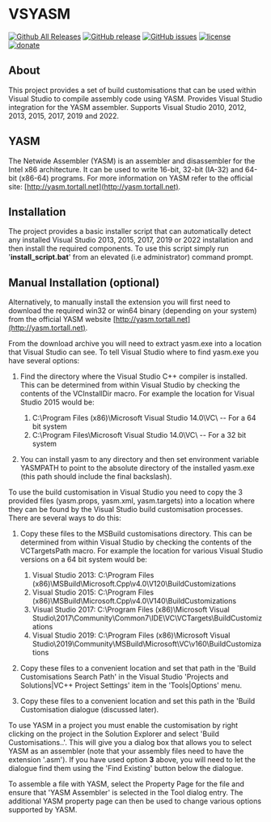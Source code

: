 VSYASM
=============
[![Github All Releases](https://img.shields.io/github/downloads/ShiftMediaProject/VSYASM/total.svg)](https://github.com/ShiftMediaProject/VSYASM/releases)
[![GitHub release](https://img.shields.io/github/release/ShiftMediaProject/VSYASM.svg)](https://github.com/ShiftMediaProject/VSYASM/releases/latest)
[![GitHub issues](https://img.shields.io/github/issues/ShiftMediaProject/VSYASM.svg)](https://github.com/ShiftMediaProject/VSYASM/issues)
[![license](https://img.shields.io/github/license/ShiftMediaProject/VSYASM.svg)](https://github.com/ShiftMediaProject/VSYASM)
[![donate](https://img.shields.io/badge/donate-link-brightgreen.svg)](https://shiftmediaproject.github.io/8-donate/)

## About

This project provides a set of build customisations that can be used within Visual Studio to compile assembly code using YASM.
Provides Visual Studio integration for the YASM assembler.
Supports Visual Studio 2010, 2012, 2013, 2015, 2017, 2019 and 2022.

## YASM

The Netwide Assembler (YASM) is an assembler and disassembler for the Intel x86 architecture. It can be used to write 16-bit, 32-bit (IA-32) and 64-bit (x86-64) programs.
For more information on YASM refer to the official site: [http://yasm.tortall.net](http://yasm.tortall.net).

## Installation

The project provides a basic installer script that can automatically detect any installed Visual Studio 2013, 2015, 2017, 2019 or 2022 installation and then install the required components.
To use this script simply run '**install_script.bat**' from an elevated (i.e administrator) command prompt.

## Manual Installation (optional)

Alternatively, to manually install the extension you will first need to download the required win32 or win64 binary (depending on your system) from the official YASM website [http://yasm.tortall.net](http://yasm.tortall.net).

From the download archive you will need to extract yasm.exe into a location that Visual Studio can see.
To tell Visual Studio where to find yasm.exe you have several options:

1. Find the directory where the Visual Studio C++ compiler is installed.
This can be determined from within Visual Studio by checking the contents of the VCInstallDir macro.
For example the location for Visual Studio 2015 would be:

    1. C:\Program Files (x86)\Microsoft Visual Studio 14.0\VC\         -- For a 64 bit system
    2. C:\Program Files\Microsoft Visual Studio 14.0\VC\               -- For a 32 bit system

2. You can install yasm to any directory and then set environment variable YASMPATH to point to the absolute directory of the installed yasm.exe (this path should include the final backslash).

To use the build customisation in Visual Studio you need to copy the 3 provided files (yasm.props, yasm.xml, yasm.targets) into a location where they can be found by the Visual Studio build customisation processes.
There are several ways to do this:

1. Copy these files to the MSBuild customisations directory.
This can be determined from within Visual Studio by checking the contents of the VCTargetsPath macro.
For example the location for various Visual Studio versions on a 64 bit system would be:

    1. Visual Studio 2013: C:\Program Files (x86)\MSBuild\Microsoft.Cpp\v4.0\V120\BuildCustomizations
    2. Visual Studio 2015: C:\Program Files (x86)\MSBuild\Microsoft.Cpp\v4.0\V140\BuildCustomizations
    3. Visual Studio 2017: C:\Program Files (x86)\Microsoft Visual Studio\2017\Community\Common7\IDE\VC\VCTargets\BuildCustomizations
	4. Visual Studio 2019: C:\Program Files (x86)\Microsoft Visual Studio\2019\Community\MSBuild\Microsoft\VC\v160\BuildCustomizations

2. Copy these files to a convenient location and set that path in the 'Build Customisations Search Path' in the Visual Studio 'Projects and Solutions|VC++ Project Settings' item in the 'Tools|Options' menu.

3. Copy these files to a convenient location and set this path in the 'Build Customisation dialogue (discussed later).

To use YASM in a project you must enable the customisation by right clicking on the project in the Solution Explorer and select 'Build Customisations..'. This will give you a dialog box that allows you to select YASM as an assembler (note that your assembly files need to have the extension '.asm').  If you have used option **3** above, you will need to let the dialogue find them using the 'Find Existing' button below the dialogue.

To assemble a file with YASM, select the Property Page for the file and ensure that 'YASM Assembler' is selected in the Tool dialog entry.
The additional YASM property page can then be used to change various options supported by YASM.
